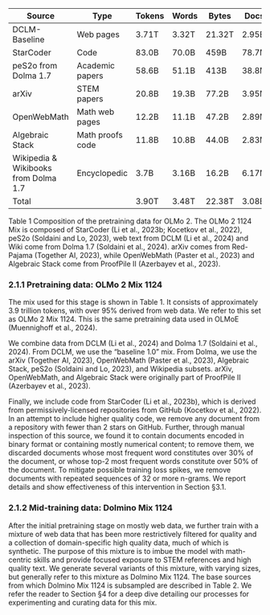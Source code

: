 | Source                        | Type                          | Tokens  | Words   | Bytes    | Docs   |
|-------------------------------|-------------------------------|---------|---------|----------|--------|
| DCLM-Baseline                 | Web pages                     | 3.71T   | 3.32T   | 21.32T   | 2.95B  |
| StarCoder                     | Code                          | 83.0B   | 70.0B   | 459B     | 78.7M  |
| peS2o from Dolma 1.7          | Academic papers               | 58.6B   | 51.1B   | 413B     | 38.8M  |
| arXiv                         | STEM papers                   | 20.8B   | 19.3B   | 77.2B    | 3.95M  |
| OpenWebMath                   | Math web pages                | 12.2B   | 11.1B   | 47.2B    | 2.89M  |
| Algebraic Stack               | Math proofs code              | 11.8B   | 10.8B   | 44.0B    | 2.83M  |
| Wikipedia & Wikibooks from Dolma 1.7 | Encyclopedic           | 3.7B    | 3.16B   | 16.2B    | 6.17M  |
| Total                         |                               | 3.90T   | 3.48T   | 22.38T   | 3.08B  |

Table 1 Composition of the pretraining data for OLMo 2. The OLMo 2 1124 Mix is composed of StarCoder (Li et al., 2023b; Kocetkov et al., 2022), peS2o (Soldaini and Lo, 2023), web text from DCLM (Li et al., 2024) and Wiki come from Dolma 1.7 (Soldaini et al., 2024). arXiv comes from Red-Pajama (Together AI, 2023), while OpenWebMath (Paster et al., 2023) and Algebraic Stack come from ProofPile II (Azerbayev et al., 2023).

### 2.1.1 Pretraining data: OLMo 2 Mix 1124

The mix used for this stage is shown in Table 1. It consists of approximately 3.9 trillion tokens, with over 95% derived from web data. We refer to this set as OLMo 2 Mix 1124. This is the same pretraining data used in OLMoE (Muennighoff et al., 2024).

We combine data from DCLM (Li et al., 2024) and Dolma 1.7 (Soldaini et al., 2024). From DCLM, we use the “baseline 1.0” mix. From Dolma, we use the arXiv (Together AI, 2023), OpenWebMath (Paster et al., 2023), Algebraic Stack, peS2o (Soldaini and Lo, 2023), and Wikipedia subsets. arXiv, OpenWebMath, and Algebraic Stack were originally part of ProofPile II (Azerbayev et al., 2023).

Finally, we include code from StarCoder (Li et al., 2023b), which is derived from permissively-licensed repositories from GitHub (Kocetkov et al., 2022). In an attempt to include higher quality code, we remove any document from a repository with fewer than 2 stars on GitHub. Further, through manual inspection of this source, we found it to contain documents encoded in binary format or containing mostly numerical content; to remove them, we discarded documents whose most frequent word constitutes over 30% of the document, or whose top-2 most frequent words constitute over 50% of the document. To mitigate possible training loss spikes, we remove documents with repeated sequences of 32 or more n-grams. We report details and show effectiveness of this intervention in Section §3.1.

### 2.1.2 Mid-training data: Dolmino Mix 1124

After the initial pretraining stage on mostly web data, we further train with a mixture of web data that has been more restrictively filtered for quality and a collection of domain-specific high quality data, much of which is synthetic. The purpose of this mixture is to imbue the model with math-centric skills and provide focused exposure to STEM references and high quality text. We generate several variants of this mixture, with varying sizes, but generally refer to this mixture as Dolmino Mix 1124. The base sources from which Dolmino Mix 1124 is subsampled are described in Table 2. We refer the reader to Section §4 for a deep dive detailing our processes for experimenting and curating data for this mix.
